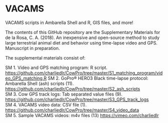 # VACAMS
VACAMS scripts in Ambarella Shell and R, GIS files, and more!

The contents of this GitHub repository are the Supplementary Materials for de la Rosa, C. A. (2018). An inexpensive and open-source method to study large terrestrial animal diet and behavior using time-lapse video and GPS. Manuscript in preparation. 

The supplemental materials consist of:  

SM 1. Video and GPS matching program: R script. https://github.com/charliedlr/CowPro/tree/master/S1_matching_program/video_GPS_matching.R 
SM 2. GoPro® HERO3 Black time-lapse protocol: Ambarella Shell (ash) scripts (11).  
https://github.com/charliedlr/CowPro/tree/master/S2_ash_scripts  
SM 3. Cow GPS track logs: Tab separated value files (9). https://github.com/charliedlr/CowPro/tree/master/S3_GPS_track_logs  
SM 4. VACAMS video data: CSV file (1). https://github.com/charliedlr/CowPro/tree/master/S4_video_data  
SM 5. Sample VACAMS videos: m4v files (13) https://vimeo.com/charliedlr  

